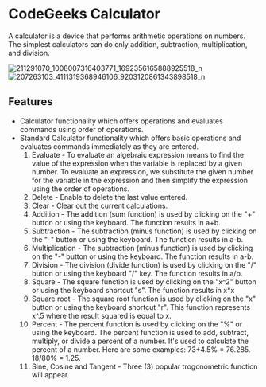 # CodeGeeks Calculator
A calculator is a device that performs arithmetic operations on numbers. The simplest calculators can do only addition, subtraction, multiplication, and division.

![211291070_1008007316403771_1692356165888925518_n](https://user-images.githubusercontent.com/86279975/124926763-1aed3900-e028-11eb-90f4-d581fb38d870.png)  ![207263103_4111319368946106_9203120861343898518_n](https://user-images.githubusercontent.com/86279975/124926847-30626300-e028-11eb-98d1-1922eef78da6.png)


## Features
- Calculator functionality which offers operations and evaluates commands using order of operations.
- Standard Calculator functionality which offers basic operations and evaluates commands immediately as they are entered.
    1. Evaluate
      - To evaluate an algebraic expression means to find the value of the expression when the variable is replaced by a given number. To evaluate an expression, we substitute the given number for the variable in the expression and then simplify the expression using the order of operations.
    2. Delete
      - Enable to delete the last value entered.
    3. Clear
      - Clear out the current calculations.
    4. Addition
      - The addition (sum function) is used by clicking on the "+" button or using the keyboard. The function results in a+b.
    5. Subtraction
      - The subtraction (minus function) is used by clicking on the "-" button or using the keyboard. The function results in a-b.
    6. Multiplication
      - The subtraction (minus function) is used by clicking on the "-" button or using the keyboard. The function results in a-b.
    7. Division
      - The division (divide function) is used by clicking on the "/" button or using the keyboard "/" key. The function results in a/b.
    8. Square
      - The square function is used by clicking on the "x^2" button or using the keyboard shortcut "s". The function results in x*x
    9. Square root
      - The square root function is used by clicking on the "x" button or using the keyboard shortcut "r". This function represents x^.5 where the result squared is equal to x.
    10. Percent
      - The percent function is used by clicking on the "%" or using the keyboard. The percent function is used to add, subtract, multiply, or divide a percent of a number. It's used to calculate the percent of a number. Here are some examples:
      73+4.5% = 76.285.
      18/80% = 1.25.
    11. Sine, Cosine and Tangent
      - Three (3) popular trogonometric function will appear.
